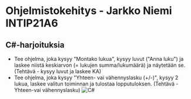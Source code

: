 # Ohjelmistokehitys - Jarkko Niemi INTIP21A6
## C#-harjoituksia
- Tee ohjelma, joka kysyy "Montako lukua", kysyy luvut ("Anna luku") ja laskee niistä keskiarvon (= lukujen summa/lukumäärä) ja näytetään se. (Tehtävä - kysyy luvut ja laskee KA)
- Tee ohjelma, joka kysyy "Yhteen- vai vähennyslasku (+/-)", kysyy 2 lukua, laskee valitun toiminnan ja tulostaa lopputuloksen. (Tehtävä - Yhteen-vai vähennyslasku)
![C#](https://miro.medium.com/max/300/1*A_Hg7NPIoARg0RmdsVapqg.png)
